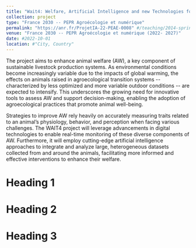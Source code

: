 ```yaml
---
title: "Wait4: Welfare, Artificial Intelligence and new Technologies for Tracking key indicator Traits in animals facing challenges of the agroecological Transition"
collection: project
type: "France 2030 -- PEPR Agroécologie et numérique"
permalink: "https://anr.fr/ProjetIA-22-PEAE-0008" #/teaching/2014-spring-teaching-1
venue: "France 2030 -- PEPR Agroécologie et numérique (2022- 2027)"
date: #2022-10-01
location: #"City, Country"
---
```


<p>The project aims to enhance animal welfare (AW), a key component of sustainable livestock production systems. As environmental conditions become increasingly variable due to the impacts of global warming, the effects on animals raised in agroecological transition systems --characterized by less optimized and more variable outdoor conditions -- are expected to intensify. This underscores the growing need for innovative tools to assess AW and support decision-making, enabling the adoption of agroecological practices that promote animal well-being.
</p>

<p>Strategies to improve AW rely heavily on accurately measuring traits related to an animal’s physiology, behavior, and perception when facing various challenges. The WAIT4 project will leverage advancements in digital technologies to enable real-time monitoring of these diverse components of AW. Furthermore, it will employ cutting-edge artificial intelligence approaches to integrate and analyze large, heterogeneous datasets collected from and around the animals, facilitating more informed and effective interventions to enhance their welfare.</p>



Heading 1
======

Heading 2
======

Heading 3
======
